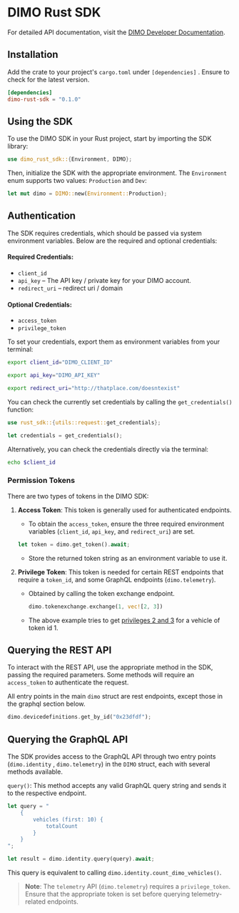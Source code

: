 # DIMO Rust SDK

For detailed API documentation, visit the [DIMO Developer Documentation](https://docs.dimo.org/developer-platform).

## Installation
Add the crate to your project's `cargo.toml` under `[dependencies]` . Ensure to check for the latest version.
```toml
[dependencies]
dimo-rust-sdk = "0.1.0"
```

## Using the SDK

To use the DIMO SDK in your Rust project, start by importing the SDK library:

```rust
use dimo_rust_sdk::{Environment, DIMO};
```

Then, initialize the SDK with the appropriate environment. The `Environment` enum supports two values: `Production` and `Dev`:

```rust
let mut dimo = DIMO::new(Environment::Production);
```

## Authentication

The SDK requires credentials, which should be passed via system environment variables. Below are the required and optional credentials:

#### Required Credentials:
- `client_id`
- `api_key` – The API key / private key for your DIMO account.
- `redirect_uri` – redirect uri / domain

#### Optional Credentials:
- `access_token`
- `privilege_token`

To set your credentials, export them as environment variables from your terminal:

```bash
export client_id="DIMO_CLIENT_ID"

export api_key="DIMO_API_KEY"

export redirect_uri="http://thatplace.com/doesntexist"
```

You can check the currently set credentials by calling the `get_credentials()` function:

```rust
use rust_sdk::{utils::request::get_credentials};

let credentials = get_credentials();
```

Alternatively, you can check the credentials directly via the terminal:

```bash
echo $client_id
```

### Permission Tokens

There are two types of tokens in the DIMO SDK:

1. **Access Token**: This token is generally used for authenticated endpoints.
    - To obtain the `access_token`, ensure the three required environment variables (`client_id`, `api_key`, and `redirect_uri`) are set.
    ```rust
    let token = dimo.get_token().await;
   ```
    - Store the returned token string as an environment variable to use it.
   

2. **Privilege Token**: This token is needed for certain REST endpoints that require a `token_id`, and some GraphQL endpoints (`dimo.telemetry`).
    - Obtained by calling the token exchange endpoint. 
      ```rust
      dimo.tokenexchange.exchange(1, vec![2, 3])
      ```
    - The above example tries to get [privileges 2 and 3](https://docs.dimo.org/developer-platform/api-references/token-exchange-api/token-exchange-endpoints) for a vehicle of token id 1.

## Querying the REST API

To interact with the REST API, use the appropriate method in the SDK, passing the required parameters. Some methods will require an `access_token` to authenticate the request.

All entry points in the main `dimo` struct are rest endpoints, except those in the graphql section below. 


```rust
dimo.devicedefinitions.get_by_id("0x23dfdf");
```

## Querying the GraphQL API

The SDK provides access to the GraphQL API through two entry points (`dimo.identity` , `dimo.telemetry`) in the `DIMO` struct, each with several methods available. 

`query()`: This method accepts any valid GraphQL query string and sends it to the respective endpoint.

```rust
let query = "
    {
        vehicles (first: 10) {
            totalCount
        }
    }
";

let result = dimo.identity.query(query).await;
```

This query is equivalent to calling `dimo.identity.count_dimo_vehicles()`.

> **Note**: The `telemetry` API (`dimo.telemetry`) requires a `privilege_token`. Ensure that the appropriate token is set before querying telemetry-related endpoints.
